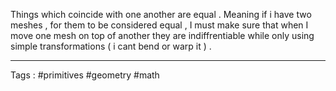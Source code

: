 Things which coincide with one another are equal . Meaning if i have two meshes , for them to be considered equal , I must make sure that when I move one mesh on top of another they are indiffrentiable while only using simple transformations ( i cant bend or warp it ) .  
___
Tags : #primitives #geometry #math

